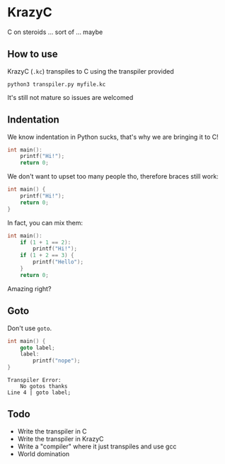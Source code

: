 # KrazyC
C on steroids ... sort of ... maybe

## How to use
KrazyC (`.kc`) transpiles to C using the transpiler provided
```
python3 transpiler.py myfile.kc
```
It's still not mature so issues are welcomed

## Indentation
We know indentation in Python sucks, that's why we are bringing it to C!
```C
int main():
    printf("Hi!");
    return 0;
```
We don't want to upset too many people tho, therefore braces still work:
```C
int main() {
    printf("Hi!");
    return 0;
}
```
In fact, you can mix them:
```C
int main():
    if (1 + 1 == 2):
        printf("Hi!");
    if (1 + 2 == 3) {
        printf("Hello");
    }
    return 0;
```
Amazing right?
## Goto
Don't use `goto`.
```C
int main() {
    goto label;
    label:
        printf("nope");
}
```
```
Transpiler Error:
    No gotos thanks
Line 4 | goto label;
```

## Todo
- Write the transpiler in C
- Write the transpiler in KrazyC
- Write a "compiler" where it just transpiles and use gcc
- World domination
